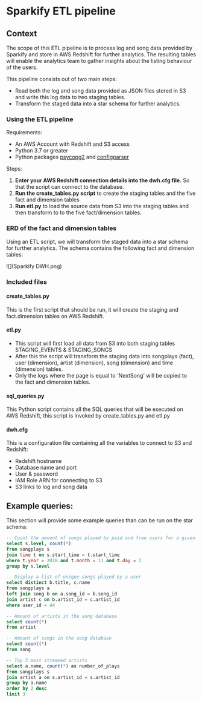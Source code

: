 # Sparkify ETL pipeline
## Context
The scope of this ETL pipeline is to process log and song data provided by Sparkify and store in AWS Redshift for further analytics. The resulting tables will enable the analytics team to gather insights about the listing behaviour of the users.

This pipeline consists out of two main steps:
- Read both the log and song data provided as JSON files stored in S3 and write this log data to two staging tables.
- Transform the staged data into a star schema for further analytics.



### Using the ETL pipeline

Requirements:

- An AWS Account with Redshift and S3 access
- Python 3.7 or greater
- Python packages [psycopg2](https://pypi.org/project/psycopg2/) and [configparser](https://docs.python.org/3/library/configparser.html)

Steps:

1. **Enter your AWS Redshift connection details into the dwh.cfg file.** So that the script can connect to the database.
2. **Run the create_tables.py script** to create the staging tables and the five fact and dimension tables
3. **Run etl.py** to load the source data from S3 into the staging tables and then transform to to the five fact/dimension tables. 

### ERD of the fact and dimension tables

Using an ETL script, we will transform the staged data into a star schema for further analytics.  The schema contains the following fact and dimension tables:

![](Sparkify DWH.png)

### Included files

#### create_tables.py

This is the first script that should be run, it will create the staging and fact.dimension tables on AWS Redshift.

#### etl.py

- This script will first load all data from S3 into both staging tables STAGING_EVENTS & STAGING_SONGS
- After this the script will transform the staging data into songplays (fact), user (dimension), artist (dimension), song (dimension) and time (dimension) tables.
- Only the logs where the page is equal to 'NextSong' will be copied to the fact and dimension tables.

#### sql_queries.py

This Python script contains all the SQL queries that will be executed on AWS Redshift, this script is invoked by create_tables.py and etl.py

#### dwh.cfg

This is a configuration file containing all the variables to connect to S3 and Redshift:

- Redshift hostname
- Database name and port
- User & password
- IAM Role ARN for connecting to S3
- S3 links to log and song data

## Example queries:

This section will provide some example queries than can be run on the star schema:

```SQL
-- Count the amount of songs played by paid and free users for a given day
select s.level, count(*)
from songplays s
join time t on s.start_time = t.start_time
where t.year = 2018 and t.month = 11 and t.day = 2
group by s.level
```

```SQL
-- Display a list of unique songs played by a user
select distinct b.title, c.name
from songplays a
left join song b on a.song_id = b.song_id
join artist c on b.artist_id = c.artist_id
where user_id = 44
```

```SQL
-- Amount of artists in the song database
select count(*)
from artist
```

```sql
-- Amount of songs in the song database
select count(*)
from song
```

```SQL
-- Top 3 most streamed artists
select a.name, count(*) as number_of_plays
from songplays s
join artist a on s.artist_id = s.artist_id
group by a.name
order by 2 desc
limit 3
```







